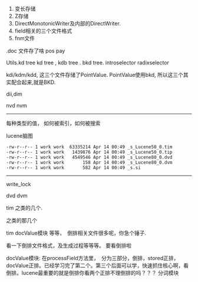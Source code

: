 



1. 变长存储
2. Z存储
3. DirectMonotonicWriter及内部的DirectWriter.
4. field相关的三个文件格式
5. fnm文件


.doc 文件存了啥
pos
pay

Utils.kd tree
kd tree , kdb tree . bkd tree. 
introselector
radixselector

kdi/kdm/kdd, 这三个文件存储了PointValue. PointValue使用bkd, 所以这三个其实配合起来,就是BKD.

dii,dim

nvd
nvm

---


每种类型的值， 如何被索引，如何被搜索


lucene脑图

```text 
-rw-r--r-- 1 work work  63335214 Apr 14 00:49 _s_Lucene50_0.tim
-rw-r--r-- 1 work work   1439876 Apr 14 00:49 _s_Lucene50_0.tip
-rw-r--r-- 1 work work   4549546 Apr 14 00:49 _s_Lucene80_0.dvd
-rw-r--r-- 1 work work       158 Apr 14 00:49 _s_Lucene80_0.dvm
-rw-r--r-- 1 work work       582 Apr 14 00:49 _s.si
```

---

write_lock

dvd
dvm

tim
之类的几个.



之类的那几个

tim
docValue模块
等等，　倒排相关文件很多呢，你急个锤子.


看一下倒排文件格式，及生成过程等等等。 要看倒排啦

docValue模块: 在processField方法里，　分为三部分，倒排，stored正排，docValue正排。已经学习完了第二个。第三个后面可以学，快速抓住核心啊，看倒排。lucene最重要的就是倒排你看两个正排不理倒排的吗？？？
分词模块
